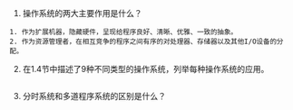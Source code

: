 1. 操作系统的两大主要作用是什么？
```
1. 作为扩展机器，隐藏硬件，呈现给程序良好、清晰、优雅、一致的抽象。
2. 作为资源管理者，在相互竞争的程序之间有序的对处理器、存储器以及其他I/O设备的分配。
```

2. 在1.4节中描述了9种不同类型的操作系统，列举每种操作系统的应用。
```
```

3. 分时系统和多道程序系统的区别是什么？